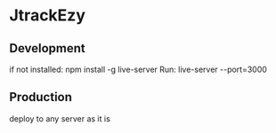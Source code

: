 # JtrackEzy

## Development
if not installed:
    npm install -g live-server
Run:
    live-server --port=3000

## Production
deploy to any server as it is

